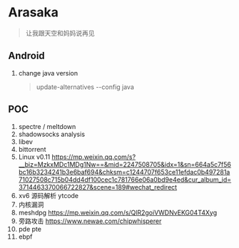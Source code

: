 # Arasaka

> 让我跟天空和妈妈说再见

## Android
1. change java version 
    > update-alternatives --config java 

## POC
1. spectre / meltdown
2. shadowsocks analysis
3. libev 
4. bittorrent 
5. Linux v0.11 https://mp.weixin.qq.com/s?__biz=MzkxMDc1MDg1Nw==&mid=2247508705&idx=1&sn=664a5c7f56bc16b3234241b3e6baf694&chksm=c1244707f653ce11efdac0b497281a71027508c715b04dd4df100cec1c781766e06a0bd9e4ed&cur_album_id=3714463370066722827&scene=189#wechat_redirect
6. xv6 源码解析  ytcode
7. 内核漏洞
8. meshdpg https://mp.weixin.qq.com/s/QlR2goiVWDNvEKG04T4Xyg
9. 旁路攻击 https://www.newae.com/chipwhisperer
10. pde pte
11. ebpf
